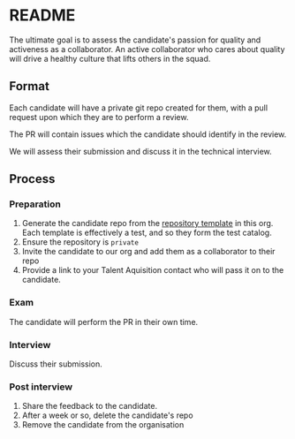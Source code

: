 # README

The ultimate goal is to assess the candidate's passion for quality and activeness as a collaborator. An active collaborator who cares about quality will drive a healthy culture that lifts others in the squad.

## Format

Each candidate will have a private git repo created for them, with a pull request upon which they are to perform a review.

The PR will contain issues which the candidate should identify in the review.

We will assess their submission and discuss it in the technical interview.

## Process

### Preparation

1. Generate the candidate repo from the [repository template](https://docs.github.com/en/repositories/creating-and-managing-repositories/creating-a-repository-from-a-template) in this org. Each template is effectively a test, and so they form the test catalog.
2. Ensure the repository is `private`
3. Invite the candidate to our org and add them as a collaborator to their repo
4. Provide a link to your Talent Aquisition contact who will pass it on to the candidate.

### Exam

The candidate will perform the PR in their own time.

### Interview

Discuss their submission.

### Post interview

1. Share the feedback to the candidate.
1. After a week or so, delete the candidate's repo
1. Remove the candidate from the organisation
